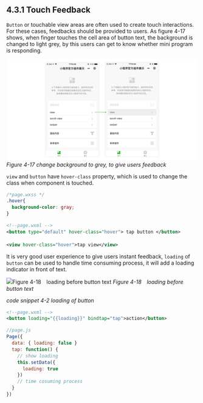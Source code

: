 ## 4.3.1 Touch Feedback

`Button` or touchable view areas are often used to create touch interactions. For these cases, feedbacks should be provided to users. As figure 4-17 shows, when finger touches the cell area of button text, the background is changed to light grey, by this users can get to know whether mini program is responding.

![Figure 4-17 change background to grey, to give users feedback](/static/4-17.png)
*Figure 4-17 change background to grey, to give users feedback*

`view` and `button` have `hover-class` property, which is used to change the class when component is touched.

```css
/*page.wxss */
.hover{
  background-color: gray;
}
```

```xml
<!--page.wxml -->
<button type="default" hover-class="hover"> tap button </button>

<view hover-class="hover">tap view</view>
```

It is very good user experience to give users instant feedback, `loading` of `button` can be used to handle time consuming process, it will add a loading indicator in front of text.

![Figure 4-18　loading before button text](/static/4-18.png)
*Figure 4-18　loading before button text*

*code snippet 4-2 loading of button*
```xml
<!--page.wxml -->
<button loading="{{loading}}" bindtap="tap">action</button>
```

```js
//page.js
Page({
  data: { loading: false }
  tap: function() {
    // show loading
    this.setData({
      loading: true
    })
    // time cosuming process
  }
})
```